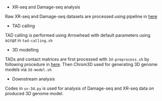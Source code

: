 
- XR-seq and Damage-seq analysis

Raw XR-seq and Damage-seq datasets are processed using pipeline in [here](https://github.com/CompGenomeLab/xr-ds-seq-snakemake)

- TAD calling


TAD calling is performed using Arrowhead with default parameters using script in `tad-calling.sh`

- 3D modelling


TADs and contact matrices are first processed with `3d-preprocess.sh` by following procedure in [here](https://www.nature.com/articles/nprot.2018.009).
Then Chrom3D used for generating 3D genome models via `3d-model.sh`

- Downstream analysis


Codes in `uv-3d.py` is used for analysis of Damage-seq and XR-seq data on produced 3D genome model.

